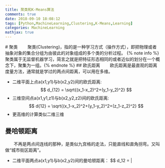 ```yaml
---
title: 聚类和K-Means算法
comments: true
date: 2018-09-10 18:08:12
tags: [Python,MachineLearning,Clustering,K-Means,Learning]
categories: MachineLearning
mathjax: true
---
```


<meta name="referrer" content="no-referrer" />
# 聚类
　　聚类(Clustering)，指的是一种学习方式（操作方式），即把物理或者抽象对象的集合分组为由彼此的对象组成的多个类的分析过程。<!--more--> 
{% note info %} 聚类属于无监督机器学习，简言之就是把特征形态相同的或者近似的划分在一个概念下，聚集为一组。{% endnote %}
## 欧氏距离
　　欧氏距离是最直观的距离度量方法，通常就是学过的两点间距离，可以用在多维。

- 二维平面上点a(x1,y1)与b(x2,y2)间的欧氏距离:  
$$ d_{12} = \sqrt{(x_1-x_2)^2+(y_1-y_2)^2} $$
- 三维空间点a(x1,y1,z1)与b(x2,y2,z2)间的欧氏距离:
$$ d{12} = \sqrt{(x_1-x_2)^2+(y_1-y_2)^2+(z_1-z_2)^2} $$
- 更高维的计算类似二维三维

## 曼哈顿距离
　　不再是两点间连线的那种，是类似九宫格的走法，只能直线和直角拐弯。又叫做“城市街区距离”。

- 二维平面两点a(x1,y1)与b(x2,y2)间的曼哈顿距离：
$$ d_12 = |

  
